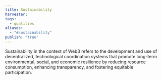 ```yaml
---
title: Sustainability
harvester: 
tags:
  - qualities
aliases:
  - "#sustainability"
publish: "true"
---
```


Sustainability in the context of Web3 refers to the development and use of decentralized, technological coordination systems that promote long-term environmental, social, and economic resilience by reducing resource consumption, enhancing transparency, and fostering equitable participation.


